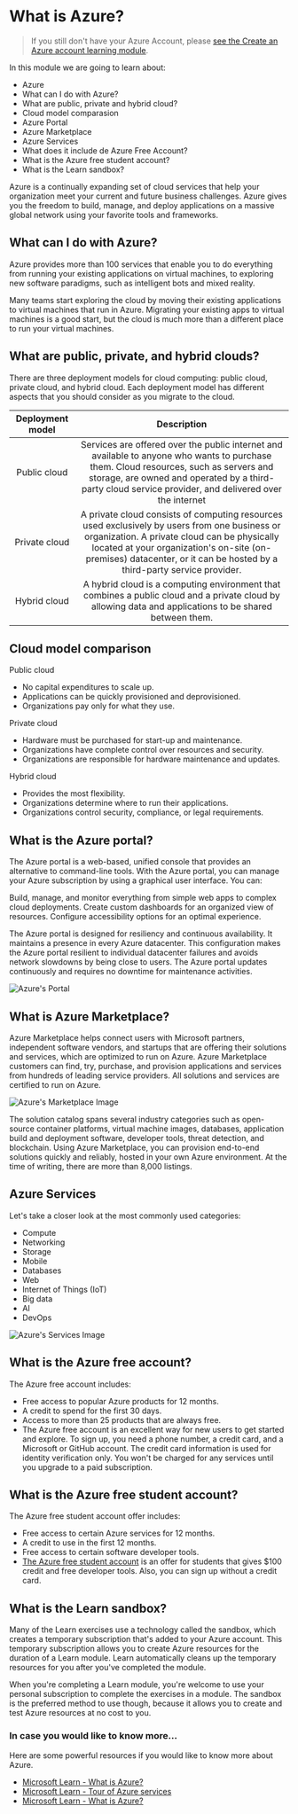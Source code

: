 # What is Azure?

> If you still don't have your Azure Account, please [see the Create an Azure account learning module](https://docs.microsoft.com/en-us/learn/modules/create-an-azure-account/).

In this module we are going to learn about:
- Azure
- What can I do with Azure?
- What are public, private and hybrid cloud?
- Cloud model comparasion
- Azure Portal
- Azure Marketplace
- Azure Services
- What does it include de Azure Free Account?
- What is the Azure free student account?
- What is the Learn sandbox?

Azure is a continually expanding set of cloud services that help your organization meet your current and future business challenges. Azure gives you the freedom to build, manage, and deploy applications on a massive global network using your favorite tools and frameworks.

##  What can I do with Azure?
Azure provides more than 100 services that enable you to do everything from running your existing applications on virtual machines, to exploring new software paradigms, such as intelligent bots and mixed reality.

Many teams start exploring the cloud by moving their existing applications to virtual machines that run in Azure. Migrating your existing apps to virtual machines is a good start, but the cloud is much more than a different place to run your virtual machines.

## What are public, private, and hybrid clouds?
There are three deployment models for cloud computing: public cloud, private cloud, and hybrid cloud. Each deployment model has different aspects that you should consider as you migrate to the cloud.

| Deployment model | Description
| :-------------: |:-------------:|
| Public cloud   | Services are offered over the public internet and available to anyone who wants to purchase them. Cloud resources, such as servers and storage, are owned and operated by a third-party cloud service provider, and delivered over the internet|
| Private cloud   | A private cloud consists of computing resources used exclusively by users from one business or organization. A private cloud can be physically located at your organization's on-site (on-premises) datacenter, or it can be hosted by a third-party service provider. |
| Hybrid cloud   | A hybrid cloud is a computing environment that combines a public cloud and a private cloud by allowing data and applications to be shared between them.|


## Cloud model comparison
Public cloud
- No capital expenditures to scale up.
- Applications can be quickly provisioned and deprovisioned.
- Organizations pay only for what they use.

Private cloud
- Hardware must be purchased for start-up and maintenance.
- Organizations have complete control over resources and security.
- Organizations are responsible for hardware maintenance and updates.

Hybrid cloud
- Provides the most flexibility.
- Organizations determine where to run their applications.
- Organizations control security, compliance, or legal requirements.

## What is the Azure portal?
The Azure portal is a web-based, unified console that provides an alternative to command-line tools. With the Azure portal, you can manage your Azure subscription by using a graphical user interface. You can:

Build, manage, and monitor everything from simple web apps to complex cloud deployments.
Create custom dashboards for an organized view of resources.
Configure accessibility options for an optimal experience.

The Azure portal is designed for resiliency and continuous availability. It maintains a presence in every Azure datacenter. This configuration makes the Azure portal resilient to individual datacenter failures and avoids network slowdowns by being close to users. The Azure portal updates continuously and requires no downtime for maintenance activities.

![Azure's Portal](../img/azure-portal.png)


## What is Azure Marketplace?
Azure Marketplace helps connect users with Microsoft partners, independent software vendors, and startups that are offering their solutions and services, which are optimized to run on Azure. Azure Marketplace customers can find, try, purchase, and provision applications and services from hundreds of leading service providers. All solutions and services are certified to run on Azure.

![Azure's Marketplace Image](../img/marketplace.png)

The solution catalog spans several industry categories such as open-source container platforms, virtual machine images, databases, application build and deployment software, developer tools, threat detection, and blockchain. Using Azure Marketplace, you can provision end-to-end solutions quickly and reliably, hosted in your own Azure environment. At the time of writing, there are more than 8,000 listings.

## Azure Services
Let's take a closer look at the most commonly used categories:

- Compute
- Networking
- Storage
- Mobile
- Databases
- Web
- Internet of Things (IoT)
- Big data
- AI
- DevOps

![Azure's Services Image](../img/azureservices.png)
## What is the Azure free account?
The Azure free account includes:

- Free access to popular Azure products for 12 months.
- A credit to spend for the first 30 days.
- Access to more than 25 products that are always free.
- The Azure free account is an excellent way for new users to get started and explore. To sign up, you need a phone number, a credit card, and a Microsoft or GitHub account. The credit card information is used for identity verification only. You won't be charged for any services until you upgrade to a paid subscription.

## What is the Azure free student account?
The Azure free student account offer includes:

- Free access to certain Azure services for 12 months.
- A credit to use in the first 12 months.
- Free access to certain software developer tools.
- [The Azure free student account](https://azure.microsoft.com/free/students/) is an offer for students that gives $100 credit and free developer tools. Also, you can sign up without a credit card.

## What is the Learn sandbox?
Many of the Learn exercises use a technology called the sandbox, which creates a temporary subscription that's added to your Azure account. This temporary subscription allows you to create Azure resources for the duration of a Learn module. Learn automatically cleans up the temporary resources for you after you've completed the module.

When you're completing a Learn module, you're welcome to use your personal subscription to complete the exercises in a module. The sandbox is the preferred method to use though, because it allows you to create and test Azure resources at no cost to you.

### In case you would like to know more...

Here are some powerful resources if you would like to know more about Azure. 
- [Microsoft Learn - What is Azure?](https://docs.microsoft.com/en-us/learn/modules/intro-to-azure-fundamentals/what-is-microsoft-azure?ns-enrollment-type=LearningPath&ns-enrollment-id=learn.az-900-describe-cloud-concepts)
- [Microsoft Learn - Tour of Azure services](https://docs.microsoft.com/en-us/learn/modules/intro-to-azure-fundamentals/tour-of-azure-services)
- [Microsoft Learn - What is Azure?](https://docs.microsoft.com/en-us/learn/modules/intro-to-azure-fundamentals/what-is-microsoft-azure?ns-enrollment-type=LearningPath&ns-enrollment-id=learn.az-900-describe-cloud-concepts)
